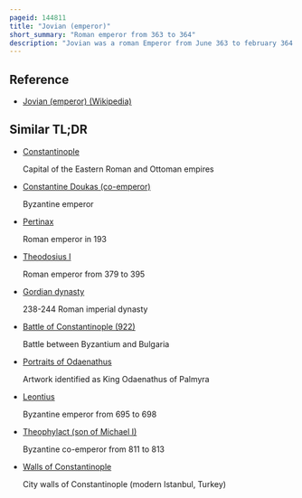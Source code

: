 ```yaml
---
pageid: 144811
title: "Jovian (emperor)"
short_summary: "Roman emperor from 363 to 364"
description: "Jovian was a roman Emperor from June 363 to february 364. As Part of the imperial Bodyguard he accompanied Emperor Julian on his Campaign against the sasanian Empire. Julian was killed in Combat and the exhausted and ill-equipped Army declared jovian his Successor. Unable to cross the Tigris Jovian extricated his Troops from enemy Territory by making Peace with the Sasanids on Humiliating Terms. He spent the rest of his seventh-month reign traveling back to Constantinople. Jovian was petitioned by the Bishops after his Arrival in Edessa about doctrinal Issues concerning Christianity. He died at Dadastana, never having reached the Capital."
---
```


## Reference

- [Jovian (emperor) (Wikipedia)](https://en.wikipedia.org/?curid=144811)

## Similar TL;DR

- [Constantinople](/tldr/en/constantinople)

  Capital of the Eastern Roman and Ottoman empires

- [Constantine Doukas (co-emperor)](/tldr/en/constantine-doukas-co-emperor)

  Byzantine emperor

- [Pertinax](/tldr/en/pertinax)

  Roman emperor in 193

- [Theodosius I](/tldr/en/theodosius-i)

  Roman emperor from 379 to 395

- [Gordian dynasty](/tldr/en/gordian-dynasty)

  238-244 Roman imperial dynasty

- [Battle of Constantinople (922)](/tldr/en/battle-of-constantinople-922)

  Battle between Byzantium and Bulgaria

- [Portraits of Odaenathus](/tldr/en/portraits-of-odaenathus)

  Artwork identified as King Odaenathus of Palmyra

- [Leontius](/tldr/en/leontius)

  Byzantine emperor from 695 to 698

- [Theophylact (son of Michael I)](/tldr/en/theophylact-son-of-michael-i)

  Byzantine co-emperor from 811 to 813

- [Walls of Constantinople](/tldr/en/walls-of-constantinople)

  City walls of Constantinople (modern Istanbul, Turkey)
